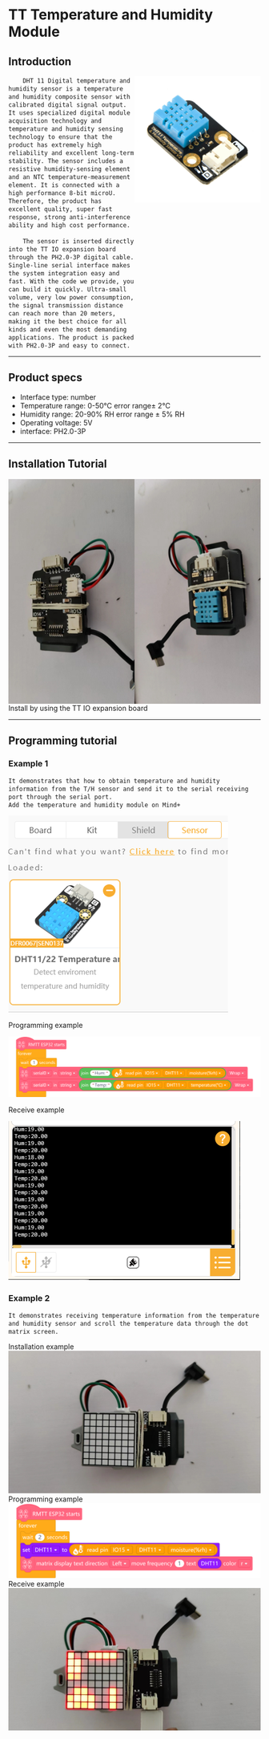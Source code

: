 # **TT Temperature and Humidity Module**
## **Introduction**
<img src="IMG/温湿度传感器.png" title="TT IO扩展板" width="50%" align="right">  
    
        DHT 11 Digital temperature and humidity sensor is a temperature and humidity composite sensor with calibrated digital signal output. It uses specialized digital module acquisition technology and temperature and humidity sensing technology to ensure that the product has extremely high reliability and excellent long-term stability. The sensor includes a resistive humidity-sensing element and an NTC temperature-measurement element. It is connected with a high performance 8-bit microU. Therefore, the product has  excellent quality, super fast response, strong anti-interference ability and high cost performance.

        The sensor is inserted directly into the TT IO expansion board through the PH2.0-3P digital cable. Single-line serial interface makes the system integration easy and fast. With the code we provide, you can build it quickly. Ultra-small volume, very low power consumption, the signal transmission distance can reach more than 20 meters, making it the best choice for all kinds and even the most demanding applications. The product is packed with PH2.0-3P and easy to connect.

_____

## **Product specs**
<ul>
<li>Interface type: number</li>
<li>Temperature range: 0-50℃ error range± 2℃ </li>
<li>Humidity range: 20-90% RH error range ± 5% RH </li>
<li>Operating voltage: 5V</li>
<li>interface: PH2.0-3P</li>
</ul>

_______

## **Installation Tutorial**
<img src="IMG/温湿度传感器 (1).png" title="蜂鸣器安装1" width="50%" align="left" >  
<img src="IMG/温湿度传感器 (2).png" title="蜂鸣器安装2" width="50%" align="right" >  
Install by using the TT IO expansion board 

_______

## **Programming tutorial**
### **Example 1**
```
It demonstrates that how to obtain temperature and humidity information from the T/H sensor and send it to the serial receiving port through the serial port.
Add the temperature and humidity module on Mind+ 
```
<img src="IMG/TT Temperature and Humidity Module 0.PNG" >   

Programming example

<img src="IMG/TT Temperature and Humidity Module 1.PNG" >  

Receive example

<img src="IMG/TT Temperature and Humidity Module 2.PNG" >  

### **Example 2**
```
It demonstrates receiving temperature information from the temperature and humidity sensor and scroll the temperature data through the dot matrix screen.
```
Installation example
<img src="IMG/Mind+温湿度示例3.png" >   
Programming example
<img src="IMG/TT Temperature and Humidity Module 3.PNG" >  
Receive example
<img src="IMG/Mind+温湿度示例5.png" > 